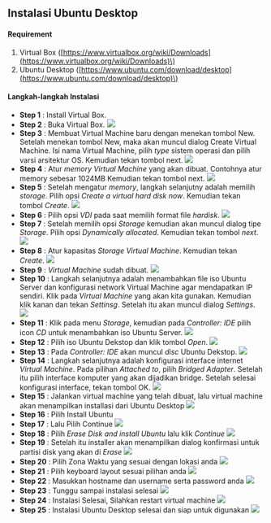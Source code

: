## Instalasi Ubuntu Desktop

#### Requirement

1. Virtual Box \([https://www.virtualbox.org/wiki/Downloads](https://www.virtualbox.org/wiki/Downloads)\)
2. Ubuntu Desktop \([https://www.ubuntu.com/download/desktop](https://www.ubuntu.com/download/desktop)\)

#### Langkah-langkah Instalasi

* **Step 1** : Install Virtual Box.
* **Step 2** : Buka Virtual Box. ![](/assets/ubuntu-server/1.PNG)
* **Step 3** : Membuat Virtual Machine baru dengan menekan tombol New. Setelah menekan tombol New, maka akan muncul dialog Create Virtual Machine. Isi nama Virtual Machine, pilih _type_ sistem operasi dan pilih varsi arsitektur OS. Kemudian tekan tombol next. ![](/assets/ubuntu-desktop/1.png)
* **Step 4** : Atur _memory_ _Virtual Machine_ yang akan dibuat. Contohnya atur memory sebesar 1024MB Kemudian tekan tombol next. ![](/assets/ubuntu-desktop/2.png)
* **Step 5** : Setelah mengatur _memory_, langkah selanjutny adalah memilih _storage_. Pilih opsi _Create a virtual hard disk now_. Kemudian tekan tombol _Create_. ![](/assets/ubuntu-desktop/3.png)
* **Step 6** : Pilih opsi _VDI_ pada saat memilih format file _hardisk_. ![](/assets/ubuntu-desktop/4.png)
* **Step 7** : Setelah memilih opsi _Storage_ kemudian akan muncul dialog tipe _Storage_. Pilih opsi _Dynamically allocated_. Kemudian tekan tombol _next_. ![](/assets/ubuntu-desktop/5.png)
* **Step 8** : Atur kapasitas _Storage_ _Virtual Machine_. Kemudian tekan _Create_. ![](/assets/ubuntu-desktop/6.png)
* **Step 9** : _Virtual Machine_ sudah dibuat. ![](/assets/ubuntu-desktop/7.png)
* **Step 10** : Langkah selanjutnya adalah menambahkan file iso Ubuntu Server dan konfigurasi network Virtual Machine agar mendapatkan IP sendiri. Klik pada _Virtual Machine_ yang akan kita gunakan. Kemudian klik kanan dan tekan _Settinsg_. Setelah itu akan muncul dialog _Settings_. ![](/assets/ubuntu-desktop/8.png)
* **Step 11** : Klik pada menu _Storage_, kemudian pada _Controller: IDE_ pilih icon _CD_ untuk menambahkan iso Ubuntu Server. ![](/assets/ubuntu-desktop/9.png)
* **Step 12** : Pilih iso Ubuntu Dekstop dan klik tombol _Open_. ![](/assets/ubuntu-desktop/pilih-iso.png)
* **Step 13** : Pada _Controller: IDE_ akan muncul _disc_ Ubuntu Dekstop. ![](/assets/ubuntu-desktop/iso.png)
* **Step 14** : Langkah selanjutnya adalah konfigurasi interface internet _Virtual Machine_. Pada pilihan _Attached to_, pilih _Bridged Adapter_. Setelah itu pilih interface komputer yang akan dijadikan bridge. Setelah selesai konfigurasi interface, tekan tombol OK. ![](/assets/ubuntu-desktop/10.png)
* **Step 15** : Jalankan virtual machine yang telah dibuat, lalu virtual machine akan menampilkan installasi dari Ubuntu Desktop ![](/assets/ubuntu-desktop/install-1.png)
* **Step 16** : Pilih Install Ubuntu
* **Step 17** : Lalu Pilih Continue ![](/assets/ubuntu-desktop/install-2.png)
* **Step 18** : Pilih _Erase Disk and install Ubuntu_ lalu klik _Continue_ ![](/assets/ubuntu-desktop/install-3.png)
* **Step 19** : Setelah itu installer akan menampilkan dialog konfirmasi untuk partisi disk yang akan di _Erase_ ![](/assets/ubuntu-desktop/install-4.png)
* **Step 20** : Pilih Zona Waktu yang sesuai dengan lokasi anda ![](/assets/ubuntu-desktop/install-5.png)
* **Step 21** : Pilih keyboard layout sesuai pilihan anda ![](/assets/ubuntu-desktop/install-6.jpg)
* **Step 22** : Masukkan hostname dan username serta password anda ![](/assets/ubuntu-desktop/install-7.jpg)
* **Step 23** : Tunggu sampai instalasi selesai ![](/assets/ubuntu-desktop/install-8.jpg)
* **Step 24** : Instalasi Selesai, Silahkan restart virtual machine ![](/assets/ubuntu-desktop/install-9.jpg)
* **Step 25** : Instalasi Ubuntu Desktop selesai dan siap untuk digunakan ![](/assets/ubuntu-desktop/selesai-install.jpg)

